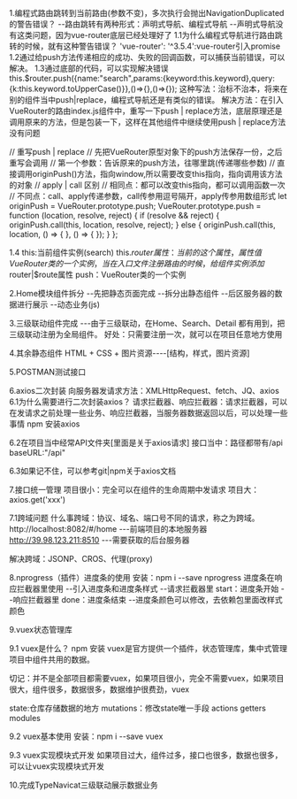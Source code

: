 1.编程式路由跳转到当前路由(参数不变)，多次执行会抛出NavigationDuplicated的警告错误？
--路由跳转有两种形式：声明式导航、编程式导航
--声明式导航没有这类问题，因为vue-router底层已经处理好了
1.1为什么编程式导航进行路由跳转的时候，就有这种警告错误？
   'vue-router': '^3.5.4':vue-router引入promise
1.2通过给push方法传递相应的成功、失败的回调函数，可以捕获当前错误，可以解决。
1.3通过底部的代码，可以实现解决错误
   this.$router.push({name:"search",params:{keyword:this.keyword},query:{k:this.keyword.toUpperCase()}},()=>{},()=>{});
这种写法：治标不治本，将来在别的组件当中push|replace，编程式导航还是有类似的错误。
解决方法：在引入VueRouter的路由index.js组件中，重写一下push | replace方法，底层原理还是调用原来的方法，但是包装一下，这样在其他组件中继续使用push | replace方法没有问题

// 重写push | replace
// 先把VueRouter原型对象下的push方法保存一份，之后重写会调用
// 第一个参数：告诉原来的push方法，往哪里跳(传递哪些参数)
// 直接调用originPush()方法，指向window,所以需要改变this指向，指向调用该方法的对象
// apply | call 区别
// 相同点：都可以改变this指向，都可以调用函数一次
// 不同点：call、apply传递参数，call传参用逗号隔开，apply传参用数组形式
let originPush = VueRouter.prototype.push;
VueRouter.prototype.push = function (location, resolve, reject) {
    if (resolve && reject) {
        originPush.call(this, location, resolve, reject);
    } else {
        originPush.call(this, location, () => { }, () => { });
    }
};

1.4
this:当前组件实例(search)
this.$router属性：当前的这个属性，属性值VueRouter类的一个实例，当在入口文件注册路由的时候，给组件实例添加$router|$route属性
push：VueRouter类的一个实例

2.Home模块组件拆分
--先把静态页面完成
--拆分出静态组件
--后区服务器的数据进行展示
--动态业务(js)

3.三级联动组件完成
---由于三级联动，在Home、Search、Detail 都有用到，把三级联动注册为全局组件。
好处：只需要注册一次，就可以在项目任意地方使用

4.其余静态组件
HTML + CSS + 图片资源----[结构，样式，图片资源]

5.POSTMAN测试接口

6.axios二次封装
向服务器发请求方法：XMLHttpRequest、fetch、JQ、axios
6.1为什么需要进行二次封装axios？
请求拦截器、响应拦截器：请求拦截器，可以在发请求之前处理一些业务、响应拦截器，当服务器数据返回以后，可以处理一些事情
npm 安装axios

6.2在项目当中经常API文件夹[里面是关于axios请求]
接口当中：路径都带有/api
baseURL:"/api"

6.3如果记不住，可以参考git|npm关于axios文档

7.接口统一管理
项目很小：完全可以在组件的生命周期中发请求
项目大：axios.get('xxx')

7.1跨域问题
什么事跨域：协议、域名、端口号不同的请求，称之为跨域。
http://localhost:8082/#/home   ---前端项目的本地服务器
http://39.98.123.211:8510   ---需要获取的后台服务器

解决跨域：JSONP、CROS、代理(proxy)

8.nprogress（插件）进度条的使用
安装：npm i --save nprogress 
进度条在响应拦截器里使用
--引入进度条和进度条样式
--请求拦截器里 start：进度条开始
--响应拦截器里 done：进度条结束
--进度条颜色可以修改，去依赖包里面改样式颜色

9.vuex状态管理库

9.1 vuex是什么？  npm 安装
vuex是官方提供一个插件，状态管理库，集中式管理项目中组件共用的数据。

切记：并不是全部项目都需要vuex，如果项目很小，完全不需要vuex，如果项目很大，组件很多，数据很多，数据维护很费劲，vuex

state:仓库存储数据的地方
mutations：修改state唯一手段
actions
getters
modules

9.2 vuex基本使用
安装：npm i --save vuex

9.3 vuex实现模块式开发
如果项目过大，组件过多，接口也很多，数据也很多，可以让vuex实现模块式开发

10.完成TypeNavicat三级联动展示数据业务


